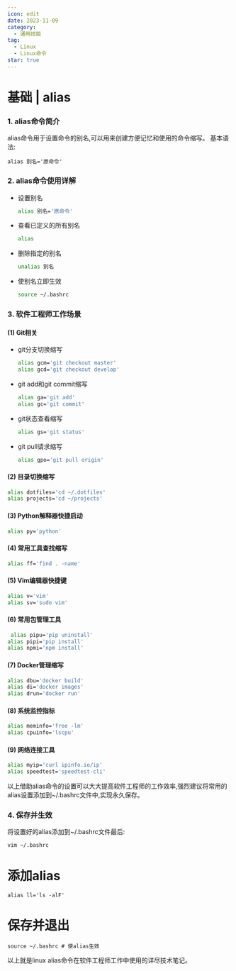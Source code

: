 ```yaml
---
icon: edit
date: 2023-11-09
category:
  - 通用技能
tag:
  - Linux
  - Linux命令
star: true
---
```

# 基础 | alias

### 1. alias命令简介

alias命令用于设置命令的别名,可以用来创建方便记忆和使用的命令缩写。
基本语法:

```
alias 别名='原命令' 
```

### 2. alias命令使用详解

- 设置别名 

  ```bash
  alias 别名='原命令'
  ```

- 查看已定义的所有别名

  ```bash
  alias
  
  ```

- 删除指定的别名

  ```bash
  unalias 别名
  ```

- 使别名立即生效

  ```bash
  source ~/.bashrc
  ```

### 3. 软件工程师工作场景

#### (1) Git相关

- git分支切换缩写

  ```bash
  alias gcm='git checkout master'
  alias gcd='git checkout develop' 
  ```

- git add和git commit缩写 

  ```bash
  alias ga='git add'
  alias gc='git commit'
  ```

- git状态查看缩写

  ```bash
  alias gs='git status'
  ```

- git pull请求缩写

  ```bash
  alias gpo='git pull origin' 
  ```

#### (2) 目录切换缩写

```bash
alias dotfiles='cd ~/.dotfiles'  
alias projects='cd ~/projects'
```

#### (3) Python解释器快捷启动 

```bash
alias py='python'
```

#### (4) 常用工具查找缩写

```bash
alias ff='find . -name' 
```

#### (5) Vim编辑器快捷键 

```bash
alias v='vim'
alias sv='sudo vim' 
```

#### (6) 常用包管理工具

```bash
 alias pipu='pip uninstall'
alias pipi='pip install'
alias npmi='npm install'
```

#### (7) Docker管理缩写

```bash
alias dbu='docker build' 
alias di='docker images'
alias drun='docker run'
```

#### (8) 系统监控指标

```bash
alias meminfo='free -lm'
alias cpuinfo='lscpu'
```

#### (9) 网络连接工具

```bash
alias myip='curl ipinfo.io/ip'
alias speedtest='speedtest-cli' 
```


以上借助alias命令的设置可以大大提高软件工程师的工作效率,强烈建议将常用的alias设置添加到~/.bashrc文件中,实现永久保存。

### 4. 保存并生效

将设置好的alias添加到~/.bashrc文件最后:

```bash
vim ~/.bashrc
```

# 添加alias

```
alias ll='ls -alF' 
```

# 保存并退出

```
source ~/.bashrc # 使alias生效
```


以上就是linux alias命令在软件工程师工作中使用的详尽技术笔记。